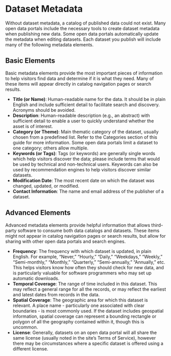 # Dataset Metadata
Without dataset metadata, a catalog of published data could not exist. Many open data portals include the necessary tools to create dataset metadata when publishing new data. Some open data portals automatically update the metadata when editing datasets. Each dataset you publish will include many of the following metadata elements.

## Basic Elements
Basic metadata elements provide the most important pieces of information to help visitors find data and determine if it is what they need. Many of these items will appear directly in catalog navigation pages or search results.

* **Title (or Name)**: Human-readable name for the data. It should be in plain English and include sufficient detail to facilitate search and discovery. Acronyms should be avoided.
* **Description**: Human-readable description (e.g., an abstract) with sufficient detail to enable a user to quickly understand whether the asset is of interest.
* **Category (or Theme)**: Main thematic category of the dataset, usually chosen from a predefined list. Refer to the Categories section of this guide for more information. Some open data portals limit a dataset to one category; others allow multiple.
* **Keywords (or Tags)**: Tags (or keywords) are generally single words which help visitors discover the data; please include terms that would be used by technical and non-technical users. Keywords can also be used by recommendation engines to help visitors discover similar datasets.
* **Modification Date**: The most recent date on which the dataset was changed, updated, or modified.
* **Contact Information**: The name and email address of the publisher of a dataset.

## Advanced Elements
Advanced metadata elements provide helpful information that allows third-party software to consume both data catalogs and datasets. These items might not appear in catalog navigation pages or search results, but allow for sharing with other open data portals and search engines.
* **Frequency**: The frequency with which dataset is updated, in plain English. For example, “Never,” “Hourly,” “Daily,” “Weekdays,” “Weekly,” “Semi-monthly,” “Monthly,” “Quarterly,” “Semi-annually,” “Annually,” etc. This helps visitors know how often they should check for new data, and is particularly valuable for software programmers who may set up automatic downloads.
* **Temporal Coverage**: The range of time included in this dataset. This may reflect a general range for all the records, or may reflect the earliest and latest dates from records in the data.
* **Spatial Coverage**: The geographic area for which this dataset is relevant. A place name - particularly one associated with clear boundaries - is most commonly used. If the dataset includes geospatial information, spatial coverage can represent a bounding rectangle or polygon of all the geography contained within it, though this is uncommon.
* **License**: Generally, datasets on an open data portal will all share the same license (usually noted in the site’s Terms of Service), however there may be circumstances where a specific dataset is offered using a different license.